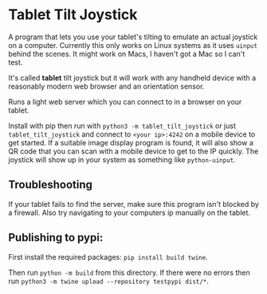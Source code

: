 # Tablet Tilt Joystick

A program that lets you use your tablet's tilting to emulate an actual joystick on a computer. Currently this only works on Linux systems as it uses `uinput` behind the scenes. It might work on Macs, I haven't got a Mac so I can't test.

It's called **tablet** tilt joystick but it will work with any handheld device with a reasonably modern web browser and an orientation sensor.

Runs a light web server which you can connect to in a browser on your tablet.

Install with pip then run with `python3 -m tablet_tilt_joystick` or just `tablet_tilt_joystick` and connect to `<your ip>:4242` on a mobile device to get started. If a suitable image display program is found, it will also show a QR code that you can scan with a mobile device to get to the IP quickly. The joystick will show up in your system as something like `python-uinput`.

## Troubleshooting

If your tablet fails to find the server, make sure this program isn't blocked by a firewall. Also try navigating to your computers ip manually on the tablet.

## Publishing to pypi:

First install the required packages: `pip install build twine`.

Then run `python -m build` from this directory. If there were no errors then run `python3 -m twine upload --repository testpypi dist/*`.